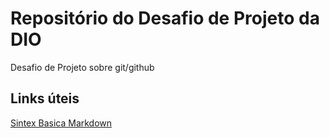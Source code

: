 # Repositório do Desafio de Projeto da DIO 
Desafio de Projeto sobre git/github


## Links úteis
 [Sintex Basica Markdown]()
